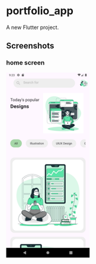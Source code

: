 # portfolio_app

A new Flutter project.

## Screenshots

### home screen

<img src="./screenshots/Screenshot_1.png" height="500em" />
